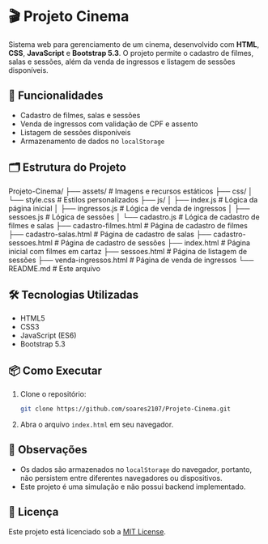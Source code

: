 # 🎬 Projeto Cinema

Sistema web para gerenciamento de um cinema, desenvolvido com **HTML**, **CSS**, **JavaScript** e **Bootstrap 5.3**. O projeto permite o cadastro de filmes, salas e sessões, além da venda de ingressos e listagem de sessões disponíveis.

## 🚀 Funcionalidades

- Cadastro de filmes, salas e sessões
- Venda de ingressos com validação de CPF e assento
- Listagem de sessões disponíveis
- Armazenamento de dados no `localStorage`

## 🗂️ Estrutura do Projeto

Projeto-Cinema/
├── assets/                 # Imagens e recursos estáticos
├── css/
│   └── style.css           # Estilos personalizados
├── js/
│   ├── index.js            # Lógica da página inicial
│   ├── ingressos.js        # Lógica de venda de ingressos
│   ├── sessoes.js          # Lógica de sessões
│   └── cadastro.js         # Lógica de cadastro de filmes e salas
├── cadastro-filmes.html    # Página de cadastro de filmes
├── cadastro-salas.html     # Página de cadastro de salas
├── cadastro-sessoes.html   # Página de cadastro de sessões
├── index.html              # Página inicial com filmes em cartaz
├── sessoes.html            # Página de listagem de sessões
├── venda-ingressos.html    # Página de venda de ingressos
└── README.md               # Este arquivo

## 🛠️ Tecnologias Utilizadas

- HTML5
- CSS3
- JavaScript (ES6)
- Bootstrap 5.3

## 📦 Como Executar

1. Clone o repositório:
   ```bash
   git clone https://github.com/soares2107/Projeto-Cinema.git
   ```
2. Abra o arquivo `index.html` em seu navegador.

## 📌 Observações

- Os dados são armazenados no `localStorage` do navegador, portanto, não persistem entre diferentes navegadores ou dispositivos.
- Este projeto é uma simulação e não possui backend implementado.

## 📄 Licença

Este projeto está licenciado sob a [MIT License](LICENSE).
